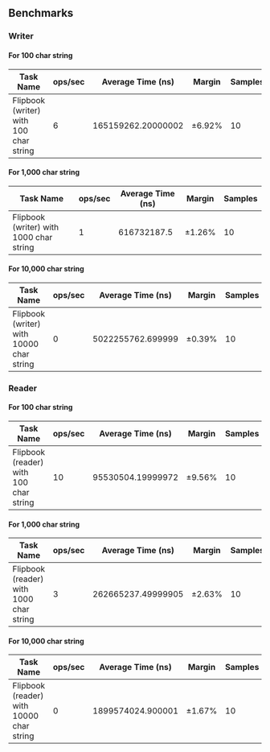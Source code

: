 ## Benchmarks

### Writer

#### For 100 char string

| Task Name | ops/sec | Average Time (ns) | Margin | Samples |
| --- | --- | --- | --- | --- |
| Flipbook (writer) with 100 char string | 6 | 165159262.20000002 | ±6.92% | 10 |

#### For 1,000 char string

| Task Name | ops/sec | Average Time (ns) | Margin | Samples |
| --- | --- | --- | --- | --- |
| Flipbook (writer) with 1000 char string | 1 | 616732187.5 | ±1.26% | 10 |

#### For 10,000 char string

| Task Name | ops/sec | Average Time (ns) | Margin | Samples |
| --- | --- | --- | --- | --- |
| Flipbook (writer) with 10000 char string | 0 | 5022255762.699999 | ±0.39% | 10 |

### Reader

#### For 100 char string

| Task Name | ops/sec | Average Time (ns) | Margin | Samples |
| --- | --- | --- | --- | --- |
| Flipbook (reader) with 100 char string | 10 | 95530504.19999972 | ±9.56% | 10 |

#### For 1,000 char string

| Task Name | ops/sec | Average Time (ns) | Margin | Samples |
| --- | --- | --- | --- | --- |
| Flipbook (reader) with 1000 char string | 3 | 262665237.49999905 | ±2.63% | 10 |

#### For 10,000 char string

| Task Name | ops/sec | Average Time (ns) | Margin | Samples |
| --- | --- | --- | --- | --- |
| Flipbook (reader) with 10000 char string | 0 | 1899574024.900001 | ±1.67% | 10 |